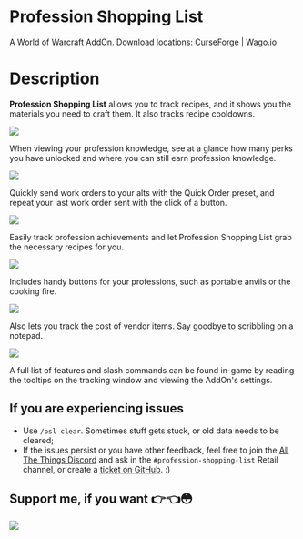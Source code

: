 # Profession Shopping List
A World of Warcraft AddOn. Download locations: [CurseForge](https://www.curseforge.com/wow/addons/profession-shopping-list) | [Wago.io](https://addons.wago.io/addons/psl)

# Description
**Profession Shopping List** allows you to track recipes, and it shows you the materials you need to craft them. It also tracks recipe cooldowns.

![](https://media.forgecdn.net/attachments/description/498475/description_2221bf7d-a25f-455c-be98-a583840ca8eb.png)

When viewing your profession knowledge, see at a glance how many perks you have unlocked and where you can still earn profession knowledge.

![](https://media.forgecdn.net/attachments/description/498475/description_b3b81beb-3caf-4992-a802-be1b7123df4e.png)

Quickly send work orders to your alts with the Quick Order preset, and repeat your last work order sent with the click of a button.

![](https://media.forgecdn.net/attachments/description/498475/description_63b8d23a-a163-4674-a515-57d060a53c71.png)

Easily track profession achievements and let Profession Shopping List grab the necessary recipes for you.

![](https://media.forgecdn.net/attachments/description/498475/description_5e7b3f4d-5d1f-4cf8-afa7-a0d49ae8ba3d.png)

Includes handy buttons for your professions, such as portable anvils or the cooking fire.

![](https://media.forgecdn.net/attachments/description/498475/description_6ad0619e-e7b5-4572-a793-ccacd3e462ee.png)

Also lets you track the cost of vendor items. Say goodbye to scribbling on a notepad.

![](https://media.forgecdn.net/attachments/description/498475/description_98cccb19-e982-44c7-9b27-99ae5906c085.png)

A full list of features and slash commands can be found in-game by reading the tooltips on the tracking window and viewing the AddOn's settings.

## If you are experiencing issues

- Use `/psl clear`. Sometimes stuff gets stuck, or old data needs to be cleared;
- If the issues persist or you have other feedback, feel free to join the [All The Things Discord](https://discord.gg/allthethings) and ask in the `#profession-shopping-list` Retail channel, or create a [ticket on GitHub](https://github.com/Sluimerstand/ProfessionShoppingList/issues). :)

## Support me, if you want 👉👈😳
[![](https://i.imgur.com/RrUREm1.png)](https://ko-fi.com/sluimerstand)
